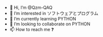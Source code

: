 - 👋 Hi, I’m @Qzm-QAQ
- 👀 I’m interested in ソフトウェアとプログラム
- 🌱 I’m currently learning PYTHON
- 💞️ I’m looking to collaborate on PYTHON
- 📫 How to reach me ❓

<!---
Qzm-QAQ/Qzm-QAQ is a ✨ special ✨ repository because its `README.md` (this file) appears on your GitHub profile.
You can click the Preview link to take a look at your changes.
--->
